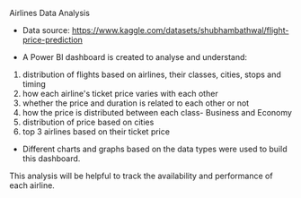 Airlines Data Analysis

- Data source: https://www.kaggle.com/datasets/shubhambathwal/flight-price-prediction

- A Power BI dashboard is created to analyse and understand:
  
1. distribution of flights based on airlines, their classes, cities, stops and timing
2. how each airline's ticket price varies with each other
3. whether the price and duration is related to each other or not
4. how the price is distributed between each class- Business and Economy
5. distribution of price based on cities
6. top 3 airlines based on their ticket price

- Different charts and graphs based on the data types were used to build this dashboard.
  
This analysis will be helpful to track the availability and performance of each airline.

